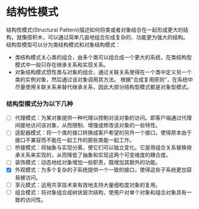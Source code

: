 # 结构性模式

结构性模式(Structural Pattern)描述如何将类或者对象结合在一起形成更大的结构，就像搭积木，可以通过简单几亩地组合形成复杂的、功能更为强大的结构。
结构型模型可以分为类结构模式和对象结构模式：
- 类结构模式关心类的组合，由多个类可以组合成一个更大的系统，在类结构型模式中一般只存在继承关系和实现关系。
- 对象结构模式惯性类与对象的组合，通过关联关系使得在一个类中定义另一个类的实例对象，然后通过该对象调用其方法。 
  根据"合成复用原则"，在系统中尽量使用关联关系来替代继承关系，因此大部分结构型模式都是对象型模式。

### 结构型模式分为以下几种
- [ ] 代理模式：为某对象提供一种代理以控制对该对象的访问。即客户端通过代理间接地访问该对象，从而限制、增强或修改该对象的一些特性。
- [ ] 适配器模式：将一个类的接口转换成客户希望的另外一个接口，使得原本由于接口不兼容而不能在一起工作的那些类能一起工作。
- [ ] 桥接模式：将抽象与实现分离，使它们可以独立变化。它是用组合关系替换继承关系来实现的，从而降低了抽象和实现这两个可变维度的耦合度。
- [ ] 装饰模式：动态地给对象增加一些职责，既增加其额外的功能。
- [x] 外观模式：为多个复杂的子系统提供一个一致的接口，使得这些子系统更加容易被访问。
- [ ] 享元模式：运用共享技术来有效地支持大量细粒度对象的复用。
- [ ] 组合模式：将对象组合成树状层次结构，使用户对单个对象和组合对象具有一致的访问性。